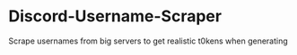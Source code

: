 # Discord-Username-Scraper
Scrape usernames from big servers to get realistic t0kens when generating
